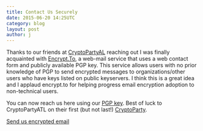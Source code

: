 ```yaml
---
title: Contact Us Securely
date: 2015-06-20 14:25UTC
category: blog
layout: post
author: j
---
```


Thanks to our friends at [CryptoPartyAL](https://cryptopartyal.org/) reaching
out I was finally acquainted with [Encrypt.To](https://encrypt.to), a web-mail service
that uses a web contact form and publicly available PGP key. This service allows users with
no prior knowledge of PGP to send encrypted messages to organizations/other users who have keys
listed on public keyservers. I think this is a great idea and I applaud encrypt.to for helping
progress email encryption adoption to non-technical users.

You can now reach us here using our [PGP key](https://pgp.mit.edu/pks/lookup?op=vindex&search=0xC4E3BE42F7C7BFE3).
Best of luck to CryptoPartyATL on their first (but not last!) [CryptoParty](/cryptoparty).

[Send us encrypted email](https://encrypt.to/0xF7C7BFE3)
